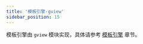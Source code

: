 ```yaml
---
title: '模板引擎-gview'
sidebar_position: 15
---
```


模板引擎由 `gview` 模块实现，具体请参考 [模板引擎](output/goframe-v2.6-md/核心组件/模板引擎) 章节。